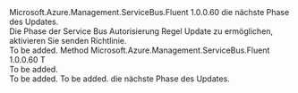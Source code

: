 <Type Name="IWithSend&lt;T&gt;" FullName="Microsoft.Azure.Management.ServiceBus.Fluent.AuthorizationRule.Update.IWithSend&lt;T&gt;">
  <TypeSignature Language="C#" Value="public interface IWithSend&lt;T&gt;" />
  <TypeSignature Language="ILAsm" Value=".class public interface auto ansi abstract IWithSend`1&lt;T&gt;" />
  <TypeSignature Language="DocId" Value="T:Microsoft.Azure.Management.ServiceBus.Fluent.AuthorizationRule.Update.IWithSend`1" />
  <TypeSignature Language="VB.NET" Value="Public Interface IWithSend(Of T)" />
  <TypeSignature Language="F#" Value="type IWithSend&lt;'T&gt; = interface" />
  <AssemblyInfo>
    <AssemblyName>Microsoft.Azure.Management.ServiceBus.Fluent</AssemblyName>
    <AssemblyVersion>1.0.0.60</AssemblyVersion>
  </AssemblyInfo>
  <TypeParameters>
    <TypeParameter Name="T" />
  </TypeParameters>
  <Interfaces />
  <Docs>
    <typeparam name="T">die nächste Phase des Updates.</typeparam>
    <summary>
            Die Phase der Service Bus Autorisierung Regel Update zu ermöglichen, aktivieren Sie senden Richtlinie.
            </summary>
    <remarks>To be added.</remarks>
  </Docs>
  <Members>
    <Member MemberName="WithSendingEnabled">
      <MemberSignature Language="C#" Value="public T WithSendingEnabled ();" />
      <MemberSignature Language="ILAsm" Value=".method public hidebysig newslot virtual instance !T WithSendingEnabled() cil managed" />
      <MemberSignature Language="DocId" Value="M:Microsoft.Azure.Management.ServiceBus.Fluent.AuthorizationRule.Update.IWithSend`1.WithSendingEnabled" />
      <MemberSignature Language="VB.NET" Value="Public Function WithSendingEnabled () As T" />
      <MemberSignature Language="F#" Value="abstract member WithSendingEnabled : unit -&gt; 'T" Usage="iWithSend.WithSendingEnabled " />
      <MemberType>Method</MemberType>
      <AssemblyInfo>
        <AssemblyName>Microsoft.Azure.Management.ServiceBus.Fluent</AssemblyName>
        <AssemblyVersion>1.0.0.60</AssemblyVersion>
      </AssemblyInfo>
      <ReturnValue>
        <ReturnType>T</ReturnType>
      </ReturnValue>
      <Parameters />
      <Docs>
        <summary>To be added.</summary>
        <returns>To be added.</returns>
        <remarks>To be added.</remarks>
        <return>die nächste Phase des Updates.</return>
      </Docs>
    </Member>
  </Members>
</Type>